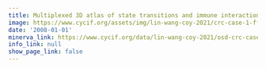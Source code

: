 ```yaml
---
title: Multiplexed 3D atlas of state transitions and immune interactions in colorectal cancer (CRC01 Z-stack)
image: https://www.cycif.org/assets/img/lin-wang-coy-2021/crc-case-1-ffpe-cycif-stack.jpg
date: '2008-01-01'
minerva_link: https://www.cycif.org/data/lin-wang-coy-2021/osd-crc-case-1-ffpe-cycif-stack.html
info_link: null
show_page_link: false
---
```

